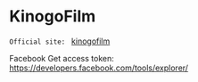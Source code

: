 # KinogoFilm

`Official site: ` [kinogofilm](https://kinogofilm.biz/)

Facebook Get access token: https://developers.facebook.com/tools/explorer/